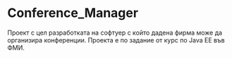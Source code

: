 Conference_Manager
==================

Проект с цел разработката на софтуер с който дадена фирма може да организира конференции. Проекта е по задание от курс по Java EE във ФМИ.
